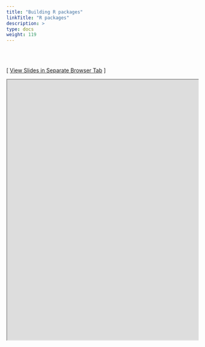 ```yaml
---
title: "Building R packages"
linkTitle: "R packages"
description: >
type: docs
weight: 119
---
```


<br></br>

[ <a href="https://girke.bioinformatics.ucr.edu/GEN242/custom/slides/rpackages/rpackages_slides.html" target="_blank">View Slides in Separate Browser Tab</a> ]

<div style="overflow:auto;">
<iframe src="https://girke.bioinformatics.ucr.edu/GEN242/custom/slides/rpackages/rpackages_slides.html" scrolling="yes", frameborder="3px solid black" width="1152" height="682" allowfullscreen="true" mozallowfullscreen="true" webkitallowfullscreen="true" style="width: 1100px"></iframe>
</div>





